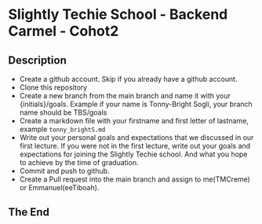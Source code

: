 # Slightly Techie School - Backend Carmel - Cohot2

## Description
* Create a github account. Skip if you already have a github account. 
* Clone this repository 
* Create a new branch from the main branch and name it with your {initials}/goals. Example if your name is Tonny-Bright Sogli, your branch name should be TBS/goals
* Create a markdown file with your firstname and first letter of lastname, example `tonny_brightS.md`
* Write out your personal goals and expectations that we discussed in our first lecture. If you were not in the first lecture, write out your goals and expectations for joining the Slightly Techie school. And what you hope to achieve by the time of graduation. 
* Commit and push to github. 
* Create a Pull request into the main branch and assign to me(TMCreme) or Emmanuel(eeTiboah).


## The End